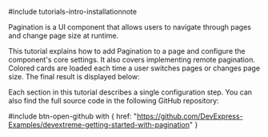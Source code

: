 #include tutorials-intro-installationnote

Pagination is a UI component that allows users to navigate through pages and change page size at runtime.

This tutorial explains how to add Pagination to a page and configure the component's core settings. It also covers implementing remote pagination. Colored cards are loaded each time a user switches pages or changes page size. The final result is displayed below:

<div class="simulator-desktop-container" data-view="/Content/Applications/25_1/GettingStartedWith/Pagination/index.html, /Content/Applications/25_1/GettingStartedWith/Pagination/index.js, /Content/Applications/25_1/GettingStartedWith/Pagination/index.css"></div>

Each section in this tutorial describes a single configuration step. You can also find the full source code in the following GitHub repository:

#include btn-open-github with {
    href: "https://github.com/DevExpress-Examples/devextreme-getting-started-with-pagination"
}

